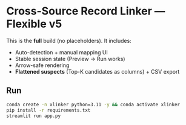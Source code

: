 
# Cross-Source Record Linker — Flexible v5

This is the **full** build (no placeholders). It includes:
- Auto-detection + manual mapping UI
- Stable session state (Preview → Run works)
- Arrow-safe rendering
- **Flattened suspects** (Top-K candidates as columns) + CSV export

## Run
```bash
conda create -n xlinker python=3.11 -y && conda activate xlinker
pip install -r requirements.txt
streamlit run app.py
```

